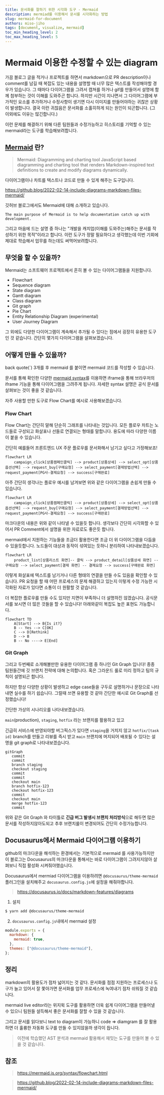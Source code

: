 ```yaml
---
title: 문서화를 잘하기 위한 시각화 도구 - Mermaid
description: mermiad를 이용해서 문서를 시각화하는 방법
slug: mermaid-for-document
authors: miso-jiho
tags: [document, visualize, mermaid]
toc_min_heading_level: 2
toc_max_heading_level: 5
---
```


# Mermaid 이용한 수정할 수 있는 diagram

가끔 블로그 글을 적거나 프로젝트를 하면서 markdown으로 PR description이나 comment를 남길 때 복잡도 있는 내용을 설명할 때 너무 많은 텍스트를 작성해야할 경우가 있습니다. 그 때마다 다이어그램을 그려서 캡쳐를 하거나 gif를 만들어서 설명에 함께 첨부하는 것이 이해를 도와주곤 합니다. 하지만 시간이 지나면서 그 다이어그램에 부가적인 요소를 추가하거나 수정사항이 생기면 다시 이미지를 만들어야하는 귀찮은 상황이 발생합니다. 결국 이런 귀찮음은 문서화를 소홀히하게 되는 원인이 되곤합니다. (그 이외에도 이유는 많긴합니다.)

이런 문제를 해결하기 위해 다른 팀원들과 수정가능하고 히스토리를 기억할 수 있는 mermaid라는 도구를 학습해보려합니다.

<!--truncate-->

## [Mermaid](https://mermaid.js.org/) 란?

> Mermaid: Diagramming and charting tool
> JavaScript based diagramming and charting tool that renders Markdown-inspired text definitions to create and modify diagrams dynamically.

다이어그램이나 차트를 텍스트나 코드로 만들 수 있게 해주는 도구입니다.

https://github.blog/2022-02-14-include-diagrams-markdown-files-mermaid/

깃허브 블로그에서도 Mermaid에 대해 소개하고 있습니다.

`The main purpose of Mermaid is to help documentation catch up with development.`

그리고 마음에 드는 설명 중 하나는 "개발을 캐치업(이해를 도와주는)해주는 문서를 작성하기 위한 목적"이라고 합니다. 이런 도구가 정말 필요하다고 생각했는데 이번 기회에 제대로 학습해서 업무를 하는데도 써먹어보려합니다.

## 무엇을 할 수 있을까?

Mermaid는 소프트웨어 프로젝트에서 흔히 볼 수 있는 다이어그램들을 지원합니다.

- Flowchart
- Sequence diagram
- State diagram
- Gantt diagram
- Class diagram
- Git graph
- Pie Chart
- Entity Relationship Diagram (experimental)
- User Journey Diagram

그 외에도 다양한 다이어그램이 계속해서 추가될 수 있다는 점에서 굉장히 유용한 도구인 것 같습니다. 간단히 몇가지 다이어그램을 살펴보겠습니다.

## 어떻게 만들 수 있을까?

back quote(`) 3개를 후 mermaid 를 붙이면 mermaid 코드를 작성할 수 있습니다.

문서를 통해 확인한 다양한 [mermaid syntax](https://mermaid.js.org/intro/n00b-syntaxReference.html)를 이용하면 iframe을 통해 브라우저의 iframe 기능을 통해 다이어그램을 그려주게 됩니다. 자세한 syntax 설명은 공식 문서를 살펴보는 것이 좋을 것 같습니다.

자주 사용할 만한 도구로 Flow Chart를 예시로 사용해보겠습니다.

### Flow Chart

Flow Chart는 간단히 말해 단순히 그래프를 나타내는 것입니다. 모든 플로우 차트는 노드들로 구성되고 화살표나 선들로 연결되는 형태를 말합니다. 용도에 따라 다양한 이름이 붙을 수 있습니다.

간단히 예를들어 프론트엔드 UX 주문 플로우를 문서화해서 남기고 싶다고 가정해보죠!

```mermaid
flowchart LR
    campaign_click[상품캠페인클릭] --> product[상품상세] --> select_opt[상품옵션선택] --> request_buy[구매요청] --> select_payment[결제방법선택] --> request_payment[PG사-결제요청] --> success[구매완료]
```

아주 간단히 생각나는 플로우 예시를 남겨보면 위와 같은 다이어그램을 손쉽게 만들 수 있습니다.

```text
flowchart LR
    campaign_click[상품캠페인클릭] --> product[상품상세] --> select_opt[상품옵션선택] --> request_buy[구매요청] --> select_payment[결제방법선택] --> request_payment[PG사-결제요청] --> success[구매완료]
```

마크다운의 내용은 위와 같이 나타낼 수 있을듯 합니다. 생각보다 간단히 시각화할 수 있어서 PR Comment에서 설명을 위한 자료로도 좋은듯 합니다.

mermaid에서 지원하는 기능들을 조금더 활용한다면 조금 더 위 다이어그램을 다듬을 수 있을듯합니다. 노드들이 대상과 동작이 섞여있는 듯하니 분리하여 나타내보겠습니다.

```mermaid
flowchart LR
    product_list[상품리스트 화면]-- 클릭 --> product_detail[상품상세 화면] -- 구매요청 --> select_payment[결제 화면] -- 결제요청 --> success[구매완료 화면]
```

이렇게 화살표에 텍스트를 남기거나 다른 형태의 연결을 만들 수도 있음을 확인할 수 있습니다. PR 요청을 할 때 어떤 프로세스의 문제 해결하고 있는지 이렇게 수정 가능한 시각화된 자료가 있다면 소통이 더 원활할 것 같습니다.

더 복잡한 플로우를 만들 수도 있지만 지면이 부족하니 더 설명하진 않겠습니다. 공식문서를 보시면 더 많은 것들을 할 수 있습니다! 아래와같이 복잡도 높은 표현도 가능합니다.

```mermaid
flowchart TD
    A[Start] --> B{Is it?}
    B -- Yes --> C[OK]
    C --> D[Rethink]
    D --> B
    B -- No ----> E[End]
```

### Git Graph

그리고 두번째로 소개해볼만한 유용한 다이어그램 중 하나인 Git Graph 입니다! 종종 팀원들간에 깃 브랜치 전략에 대해 논의합니다. 혹은 그라운드 룰로 미리 정하고 팀의 규칙이 설명되곤 합니다.

하지만 항상 다양한 상황이 발생하고 edge case들을 구두로 설명하거나 문장으로 나타내면 실수를 하기 쉽습니다. 그럴때 쓰면 유용할 것 같아 간단한 예시로 Git Graph를 선정했습니다!

간단한 가상의 시나리오를 나타내보겠습니다.

`main`(production), `staging`, `hotfix` 라는 브랜치를 활용하고 있고

긴급히 서비스에 반영되야할 버그픽스가 있다면 `staging`을 거치지 않고 `hotfix/[task id]` branch를 만들고 리뷰를 즉시 받고 `main` 브랜치에 머지되어 배포될 수 있다는 설명을 git graph로 나타내보겠습니다.

```mermaid
gitGraph
   commit
   commit
   branch staging
   checkout staging
   commit
   commit
   checkout main
   branch hotfix-123
   checkout hotfix-123
   commit
   checkout main
   merge hotfix-123
   commit
```

위와 같은 Git Graph 와 타이틀로 **긴급 버그 발생시 브랜치 처리방식**으로 해두면 많은 문서를 작성하지않아도되고 추후 브랜치룰이 변경되어도 간단히 수정가능합니다.

## Docusaurus에서 Mermaid 다이어그램 이용하기

github의 마크다운을 해석하는 환경에서는 기본적으로 mermaid 를 사용가능하지만 이 블로그는 Docusaurus의 마크다운을 통해서는 바로 다이어그램이 그려지지않아 살펴보니 직접 활성화 시켜줘야했습니다.

Docusaurus에서 mermiad 다이어그램을 이용하려면 `@docusaurus/theme-mermaid` 플러그인을 설치해주고 `docusaurus.config.js`에 설정을 해줘야합니다.

> https://docusaurus.io/docs/markdown-features/diagrams

1. 설치

```bash
$ yarn add @docusaurus/theme-mermaid
```

2. `docusaurus.config.js`내에서 mermaid 설정

```javascript
module.exports = {
  markdown: {
    mermaid: true,
  },
  themes: ["@docusaurus/theme-mermaid"],
};
```

## 정리

markdown의 활용도가 점차 넓어지는 것 같다. 문서화를 점점 지원하는 프로세스나 도구가 늘고 있어서 잘 쫓아가면 문서화를 업무 프로세스에 녹여내기 점차 쉬워질 것 같습니다.

mermaid live editor라는 위지윅 도구를 활용하면 더욱 쉽게 다이어그램을 만들어낼 수 있으니 팀원들 설득해서 좋은 문서화를 잘할 수 있을 것 같습니다.

그리고 문서를 읽다보니 text to diagram이 가능하니 code => diamgram 를 잘 활용하면 더 훌륭한 자동화 도구를 만들 수 있지않을까 생각이 듭니다.

> 이전에 학습했던 AST 분석과 mermaid 활용해서 재밋는 도구를 만들어 볼 수 있을 것 같습니다.

## 참조

> https://mermaid.js.org/syntax/flowchart.html

> https://github.blog/2022-02-14-include-diagrams-markdown-files-mermaid/
